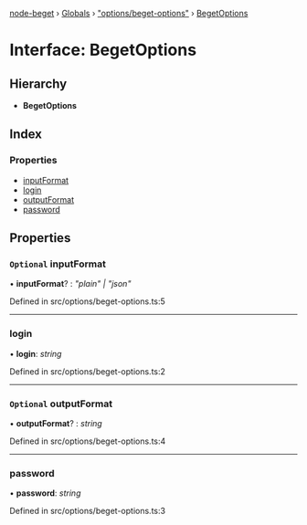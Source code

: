 [node-beget](../README.md) › [Globals](../globals.md) › ["options/beget-options"](../modules/_options_beget_options_.md) › [BegetOptions](_options_beget_options_.begetoptions.md)

# Interface: BegetOptions

## Hierarchy

* **BegetOptions**

## Index

### Properties

* [inputFormat](_options_beget_options_.begetoptions.md#optional-inputformat)
* [login](_options_beget_options_.begetoptions.md#login)
* [outputFormat](_options_beget_options_.begetoptions.md#optional-outputformat)
* [password](_options_beget_options_.begetoptions.md#password)

## Properties

### `Optional` inputFormat

• **inputFormat**? : *"plain" | "json"*

Defined in src/options/beget-options.ts:5

___

###  login

• **login**: *string*

Defined in src/options/beget-options.ts:2

___

### `Optional` outputFormat

• **outputFormat**? : *string*

Defined in src/options/beget-options.ts:4

___

###  password

• **password**: *string*

Defined in src/options/beget-options.ts:3

